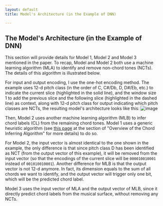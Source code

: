 ```yaml
---
layout: default
title: Model's Architecture (in the Example of DNN) 

---
```


## The Model's Architecture (in the Example of DNN)
This section will provide details for Model 1, Model 2 and Model 3 mentioned in the paper. To recap, Model and Model 2 both use a machine learning algorithm (MLA) to identify and remove non-chord tones (NCTs). The details of this algorithm is illustrated below. 

For input and output encoding, I use the one-hot encoding method. The example uses 12-d pitch class (in the order of C, C#/Db, D, D#/Eb, etc.) to indicate the current slice (highlighted in the solid line), and the window size 1 to add the previous slice and the following slice (highlighted in the dashed line) as context, along with 12-d pitch class for output indicating which pitch classes are NCTs, the resulting model's architecture looks like this:
![image](https://user-images.githubusercontent.com/9313094/50776500-27318900-1267-11e9-8133-61c1849a998b.png)

Then, Model 2 uses another machine learning algorithm (MLB) to infer chord labels (CL) from the remaining chord tones. Model 1 uses a generic heuristic algorithm (see [this page](https://juyaolongpaul.github.io/harmonic_analysis/project_aim.html) at the section of "Overview of the Chord Inferring Algorithm" for more details) to do so. 

For Model 2, the input vector is almost identical to the one shown in the example, the only difference is that since pitch class D has been identified as NCT (from the output vector of this example), it will be removed from the input vector (so that the encodings of the current slice will be `000010010001` instead of `001010010001`). Another difference for MLB is that the output vector is not 12-d anymore. In fact, its dimension equals to the sum of all chords we want to identify, and the output vector will trigger only one bit, which will be the predicted chord label. 

Model 3 uses the input vector of MLA and the output vector of MLB, since it directly predict chord labels from the musical surface, without removing any NCTs. 